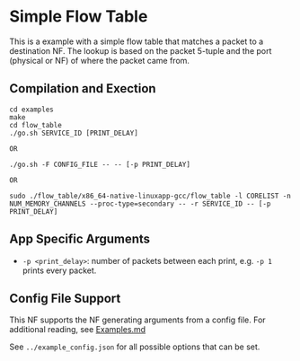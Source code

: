 Simple Flow Table
==
This is a example with a simple flow table that matches a packet to a destination NF.  The lookup is based on the packet 5-tuple and the port (physical or NF) of where the packet came from.

Compilation and Exection
--
```
cd examples
make
cd flow_table
./go.sh SERVICE_ID [PRINT_DELAY]

OR

./go.sh -F CONFIG_FILE -- -- [-p PRINT_DELAY]

OR

sudo ./flow_table/x86_64-native-linuxapp-gcc/flow_table -l CORELIST -n NUM_MEMORY_CHANNELS --proc-type=secondary -- -r SERVICE_ID -- [-p PRINT_DELAY]
```

App Specific Arguments
--
  - `-p <print_delay>`: number of packets between each print, e.g. `-p 1` prints every packet.


Config File Support
--
This NF supports the NF generating arguments from a config file. For
additional reading, see [Examples.md](../../docs/Examples.md)

See `../example_config.json` for all possible options that can be set.
